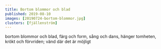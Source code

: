 ```yaml
---
title: Bortom blommor och blad
published: 2019-08-10
images: [20190724-bortom-blommor.jpg]
clusters: [fjällenström]
---
```


bortom blommor och blad, färg och form, sång och dans, hänger tomheten, krökt och förvriden; vänd där det är möjligt

